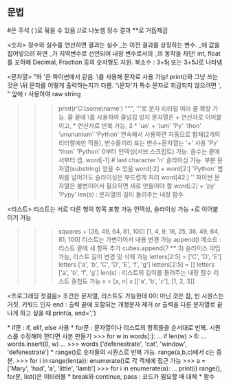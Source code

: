 ## 문법
#은 주석
( )로 묶을 수 있음
//로 나눗셈 정수 결과
**로 거듭제곱

<숫자>
정수와 실수를 연산하면 결과는 실수
_는 이전 결과를 상징하는 변수. _에 값을 집어넣으려 하면 _가 지역변수로 선언되어 내장 변수로서의 _의 동작을 차단!
int, float를 포하해 Decimal, Fraction 등의 숫자형도 지원. 복소수 : 3+5j 또는 3+5J로 나타냄

<문자열>
"와 '은 파이썬에서 같음. \를 사용해 문자로 사용 가능! print()와 그냥 쓰는 것은 \뒤 문자를 어떻게 출력하는지가 다름. '\문자'가 특수 문자로 취급되지 않으려면 ', " 앞에 r 사용하여 raw string
>>> print(r'C:\some\name')
""", '''로 문자 리터럴 여러 줄 확장 가능. 줄 끝에 \를 사용하여 줄넘김 방지
문자열은 + 연산자로 이어붙이고, * 연산자로 반복 가능, 
>>> 3 * 'un' + 'ium' 'Py' 'thon'
'unununium' 'Python'
연속해서 사용하면 자동으로 합체(2개의 리터럴에만 적용), 변수들끼리 또는 변수+문자열는 '+' 사용
>>> 'Py' 'thon'
'Python'
0부터 인덱싱(서브 스크립트) 가능. 음수는 끝에서부터 셈.
>>> word[-1]  # last character
'n'
슬라이싱 가능. 부분 문자열(substring) 얻을 수 있음
>>> word[:2] + word[2:]
'Python'
범위를 넘어가도 슬라이싱은 부드럽게 처리
>>> word[42:]
''
파이썬 문자열은 불변이어서 필요하면 새로 만들어야 함
>>> word[:2] + 'py'
'Pypy'
len(s) : 문자열의 길이 돌려주는 내장 함수

<리스트>
리스트는 서로 다른 형의 항목 포함 가능
인덱싱, 슬라이싱 가능
+로 이어붙이기 가능
>>> squares + [36, 49, 64, 81, 100]
[1, 4, 9, 16, 25, 36, 49, 64, 81, 100]
리스트는 가변이어서 내용 변경 가능
append() 메소드 : 리스트 끝에 새 항목 추가
>>> cubes.append(7 ** 3)
슬라이스 대입 가능, 리스트 길이 변경 및 삭제 가능
>>> letters[2:5] = ['C', 'D', 'E']
>>> letters
['a', 'b', 'C', 'D', 'E', 'f', 'g']
>>> letters[2:5] = []
>>> letters
['a', 'b', 'f', 'g']
len(s) : 리스트의 길이를 돌려주는 내장 함수
리스트 중첩도 가능
>>> x = [a, n]
>>> x
[['a', 'b', 'c'], [1, 2, 3]]

<프로그래밍 첫걸음>
조건은 문자열, 리스트도 가능한데 0이 아닌 것은 참, 빈 시퀀스는 거짓.
키워드 인자 end : 출력 끝에 포함되는 개행문자 제거 or 출력을 다른 문자열로 끝나게 하고 싶을 때
print(a, end=',')

<Control Flow>
* if문 : if, elif, else 사용
* for문 : 문자열이나 리스트의 항목들을 순서대로 반복. 시퀀스를 수정해야 한다면 사본 만들기
>>> for w in words[:]:
...         if len(w) > 6:
...         words.insert(0, w)
...
>>> words
['defenestrate', 'cat', 'window', 'defenestrate']
* range()로 숫자들의 시퀀스로 반복 가능. range(a,b,c)에서 c는 증분.
>>> for i in range(len(a)):
enumerate()로 각 객체에 접근 가능
>>> a = ['Mary', 'had', 'a', 'little', 'lamb']
>>> for i in enumerate(a):
...          print(i)
range(), for문, list()은 이터러블
* break와 continue, pass : 코드가 필요할 때 대체
* 함수
